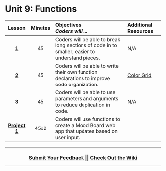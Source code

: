 # Unit 9: Functions




|Lesson|Minutes|Objectives <br> *Coders will ...*|Additional Resources|
|:-------:|:-------:|:-------|:-------|
|[**1**](https://docs.google.com/presentation/d/1sHwBT7XWtX9y7iGeJzEtGmbaRMySW-Z1OlQ7T16cNPw/edit#slide=id.g3d072d6db7_0_0)|45| Coders will be able to break long sections of code in to smaller, easier to understand pieces. |N/A|
|[**2**](https://docs.google.com/presentation/d/1d56mDl5ejCwjV2olyUZb744qarMwuF1tWK8OueiSHl4/edit#slide=id.g3d07f62913_0_0)|45| Coders will be able to write their own function declarations to improve code organization. |[Color Grid](https://popcode.org/?snapshot=cd76e4eb-6fee-4f70-8ef3-ff390669bc2a)|
|[**3**](https://docs.google.com/presentation/d/1ugVlFOojy0CjSVVrRvItJw2oK5GUIBQ0FChLSWCyDnk/edit#slide=id.g3d060571d2_0_0)|45| Coders will be able to use parameters and arguments to reduce duplication in code. |N/A|
|[**Project 1**](https://docs.google.com/presentation/d/17OIo730EX3OjStNsa-SMTN32iopuAe2C0-AdoTcpoBA/edit#slide=id.g561eef50e8_0_189)|45x2|Coders will use functions to create a Mood Board web app that updates based on user input.||

----
<h3 align="center"><a href="https://docs.google.com/forms/d/e/1FAIpQLSeLpI-m6UKvIxk97F8R1iidFRaYXJ3dfcUuIjx2Pz0WMfO1SA/viewform">Submit Your Feedback</a> || <a href="https://github.com/ScriptEdcurriculum/curriculum18-19/wiki">Check Out the Wiki</a> </h3>

----

